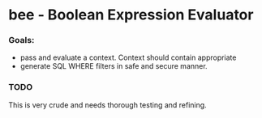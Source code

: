 # bee - Boolean Expression Evaluator

### Goals:
- pass and evaluate a context. Context should contain appropriate
- generate SQL WHERE filters in safe and secure manner.

### TODO

This is very crude and needs thorough testing and refining.